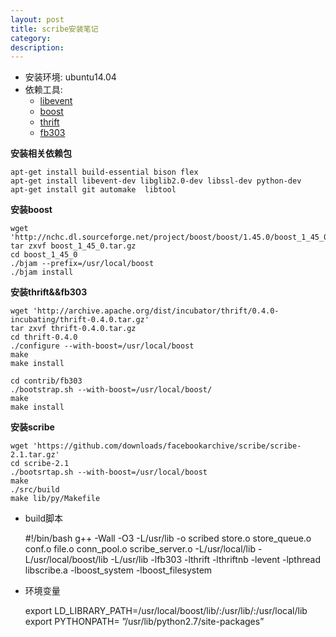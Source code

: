 ```yaml
---
layout: post
title: scribe安装笔记
category:
description:
---
```


- 安装环境: ubuntu14.04  
- 依赖工具:  
	- [libevent](http://libevent.org)
	- [boost](http://www.boost.org)
	- [thrift](http://thrift.apache.org)
	- [fb303](https://github.com/apache/thrift/tree/master/contrib/fb303)   

**安装相关依赖包**  

	apt-get install build-essential bison flex  
	apt-get install libevent-dev libglib2.0-dev libssl-dev python-dev 
	apt-get install git automake  libtool   

**安装boost**   

	wget 'http://nchc.dl.sourceforge.net/project/boost/boost/1.45.0/boost_1_45_0.tar.gz'
	tar zxvf boost_1_45_0.tar.gz
	cd boost_1_45_0
	./bjam --prefix=/usr/local/boost
	./bjam install  

**安装thrift&&fb303**  

	wget 'http://archive.apache.org/dist/incubator/thrift/0.4.0-incubating/thrift-0.4.0.tar.gz'
	tar zxvf thrift-0.4.0.tar.gz
	cd thrift-0.4.0
	./configure --with-boost=/usr/local/boost
	make
	make install

	cd contrib/fb303
	./bootstrap.sh --with-boost=/usr/local/boost/
	make
	make install  

**安装scribe**

	wget 'https://github.com/downloads/facebookarchive/scribe/scribe-2.1.tar.gz'
	cd scribe-2.1
	./bootsrtap.sh --with-boost=/usr/local/boost
	make
	./src/build
	make lib/py/Makefile   

- build脚本 

	#!/bin/bash
	g++ -Wall -O3 -L/usr/lib  -o scribed store.o store_queue.o conf.o file.o conn_pool.o scribe_server.o -L/usr/local/lib -L/usr/local/boost/lib -L/usr/lib -lfb303 -lthrift -lthriftnb -levent -lpthread  libscribe.a -lboost_system -lboost_filesystem

- 环境变量  

	export LD_LIBRARY_PATH=/usr/local/boost/lib/:/usr/lib/:/usr/local/lib
	export PYTHONPATH= ”/usr/lib/python2.7/site-packages”  


